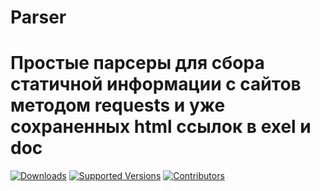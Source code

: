 # Parser
Простые парсеры для сбора статичной информации с сайтов методом requests и уже сохраненных html ссылок в exel и doc
==============================

[![Downloads](https://pepy.tech/badge/requests/month)](https://pepy.tech/project/requests)
[![Supported Versions](https://img.shields.io/pypi/pyversions/requests.svg)](https://pypi.org/project/requests)
[![Contributors](https://img.shields.io/github/contributors/psf/requests.svg)](https://github.com/psf/requests/graphs/contributors)

